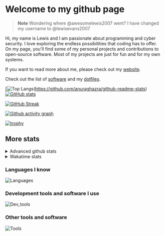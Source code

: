 # Welcome to my github page

> **Note**
> Wondering where @awesomelewis2007 went? I have changed my username to @lewisevans2007

Hi, my name is Lewis and I am passionate about programming and cyber security. I love exploring the endless possibilities that coding has to offer. On my page, you'll find some of my personal projects and contributions to open-source software. Most of my projects are just for fun and for my own systems.

If you want to read more about me, please check out my [website](https://lewisevans2007.github.io/).

Check out the list of [software](https://github.com/lewisevans2007/lewisevans2007/blob/master/software.md) and my [dotfiles](https://github.com/lewisevans2007/dotfiles).

[![Top Langs](https://github-readme-stats.vercel.app/api/top-langs/?username=lewisevans2007&hide=html,css,jupyter%20notebook&langs_count=10&layout=donut&theme=transparent&exclude_repo=GPT-code-repository,Obsidian_vault,Apple-PowerManagement,Apple-Security,CMake,qemu,swift,tcpdump,xnu)(https://github.com/anuraghazra/github-readme-stats) 
[![GitHub stats](https://github-readme-stats.vercel.app/api?username=lewisevans2007&show_icons=true&theme=transparent)](https://github.com/anuraghazra/github-readme-stats)

[![GitHub Streak](https://streak-stats.demolab.com?user=lewisevans2007&theme=transparent)](https://git.io/streak-stats)

[![Github activity graph](https://github-readme-activity-graph.vercel.app/graph?username=lewisevans2007&theme=github-compact&area=true)](https://github.com/ashutosh00710/github-readme-activity-graph)

[![trophy](https://github-profile-trophy.vercel.app/?username=lewisevans2007&theme=darkhub)](https://github.com/ryo-ma/github-profile-trophy)

## More stats
<details close>
<summary>Advanced github stats</summary>
<br>
  
![Metrics](https://raw.githubusercontent.com/lewisevans2007/lewisevans2007/master/github-metrics.svg)
  
</details>

<details close>
<summary>Wakatime stats</summary>
<br>

<!--START_SECTION:waka-->

```txt
Markdown     1 hr 32 mins    ████████▓░░░░░░░░░░░░░░░░   35.33 %
Python       50 mins         ████▓░░░░░░░░░░░░░░░░░░░░   19.23 %
C++          29 mins         ██▓░░░░░░░░░░░░░░░░░░░░░░   11.29 %
C            22 mins         ██░░░░░░░░░░░░░░░░░░░░░░░   08.53 %
HTML         18 mins         █▓░░░░░░░░░░░░░░░░░░░░░░░   07.14 %
CMake        10 mins         █░░░░░░░░░░░░░░░░░░░░░░░░   03.87 %
XML          9 mins          █░░░░░░░░░░░░░░░░░░░░░░░░   03.78 %
Text         9 mins          █░░░░░░░░░░░░░░░░░░░░░░░░   03.71 %
Rust         6 mins          ▓░░░░░░░░░░░░░░░░░░░░░░░░   02.59 %
Git Config   4 mins          ▒░░░░░░░░░░░░░░░░░░░░░░░░   01.57 %
Makefile     2 mins          ▒░░░░░░░░░░░░░░░░░░░░░░░░   00.93 %
Bash         1 min           ▒░░░░░░░░░░░░░░░░░░░░░░░░   00.68 %
Other        1 min           ░░░░░░░░░░░░░░░░░░░░░░░░░   00.65 %
TOML         0 secs          ░░░░░░░░░░░░░░░░░░░░░░░░░   00.28 %
YAML         0 secs          ░░░░░░░░░░░░░░░░░░░░░░░░░   00.14 %
```

<!--END_SECTION:waka-->
</details>

### Languages I know
![Languages](https://skillicons.dev/icons?i=python,cpp,cs,c,javascript,nodejs,dotnet,bash,css,html,rust)
### Development tools and software I use
![Dev_tools](https://skillicons.dev/icons?i=git,docker,github,googlecloud,vscode,visualstudio,raspberrypi,linux,powershell,replit)
### Other tools and software
![Tools](https://skillicons.dev/icons?i=blender,ps,pr,ai,xd,figma)
